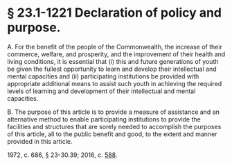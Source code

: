 # § 23.1-1221 Declaration of policy and purpose.

<p>A. For the benefit of the people of the Commonwealth, the increase of their commerce, welfare, and prosperity, and the improvement of their health and living conditions, it is essential that (i) this and future generations of youth be given the fullest opportunity to learn and develop their intellectual and mental capacities and (ii) participating institutions be provided with appropriate additional means to assist such youth in achieving the required levels of learning and development of their intellectual and mental capacities.</p><p>B. The purpose of this article is to provide a measure of assistance and an alternative method to enable participating institutions to provide the facilities and structures that are sorely needed to accomplish the purposes of this article, all to the public benefit and good, to the extent and manner provided in this article.</p><p>1972, c. 686, § 23-30.39; 2016, c. <a href='http://lis.virginia.gov/cgi-bin/legp604.exe?161+ful+CHAP0588'>588</a>.</p>